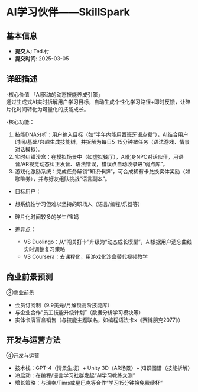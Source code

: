 # AI学习伙伴——SkillSpark

## 基本信息
- **提交人**: Ted.付
- **提交时间**: 2025-03-05

## 详细描述
-核心价值 
「AI驱动的动态技能养成引擎」  
通过生成式AI实时拆解用户学习目标，自动生成个性化学习路径+即时反馈，让碎片化时间转化为可量化的技能成长。  

-核心功能：  
  1. 技能DNA分析：用户输入目标（如“半年内能用西班牙语点餐”），AI结合用户时间/基础/兴趣生成技能树，并拆解为每日5-15分钟微任务（语法游戏、情景对话模拟）。  
  2. 实时纠错沙盒：在模拟场景中（如虚拟餐厅），AI化身NPC对话伙伴，用语音/AR视觉动态纠正发音、语法错误，错误点自动收录进“弱点库”。  
  3. 游戏化激励系统：完成任务解锁“知识卡牌”，可合成稀有卡兑换实体奖励（如咖啡券），并与好友组队挑战“语言副本”。 

 - 目标用户：  
  - 想系统性学习但难以坚持的职场人（语言/编程/乐器等）  
  - 碎片化时间较多的学生/宝妈  

- 差异点：  
  - VS Duolingo：从“闯关打卡”升级为“动态成长模型”，AI根据用户遗忘曲线实时调整复习策略  
  - VS Coursera：去课程化，用游戏化沙盒替代视频教学

## 商业前景预测
③商业前景  
- 会员订阅制（9.9美元/月解锁高阶技能库）  
- 与企业合作“员工技能升级计划”（数据分析学习模块等）  
- 实体卡牌盲盒销售（与技能主题联名，如编程语法卡×《赛博朋克2077》）  

## 开发与运营方法
④开发与运营  
- 技术栈：GPT-4（情景生成）+ Unity 3D（AR场景）+ 知识图谱（技能拆解）  
- 冷启动：在编程/语言学习社群发起“AI学习教练众测”  
- 增长策略：与瑞幸/Tims或星巴克等合作“学习15分钟换免费续杯” 

